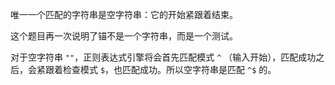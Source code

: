 
唯一一个匹配的字符串是空字符串：它的开始紧跟着结束。

这个题目再一次说明了锚不是一个字符串，而是一个测试。

对于空字符串 `""`，正则表达式引擎将会首先匹配模式 `^` （输入开始），匹配成功之后，会紧跟着检查模式 `$`，也匹配成功。所以空字符串是匹配 `^$` 的。
